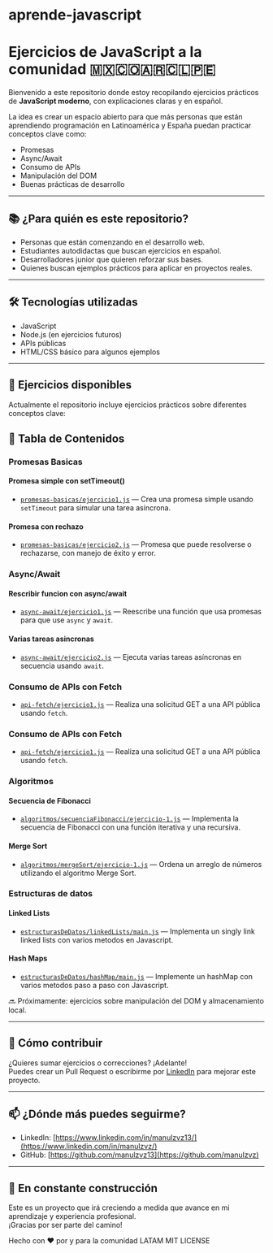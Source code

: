 # aprende-javascript
# Ejercicios de JavaScript a la comunidad 🇲🇽🇨🇴🇦🇷🇨🇱🇵🇪

Bienvenido a este repositorio donde estoy recopilando ejercicios prácticos de **JavaScript moderno**, con explicaciones claras y en español.

La idea es crear un espacio abierto para que más personas que están aprendiendo programación en Latinoamérica y España puedan practicar conceptos clave como:

- Promesas
- Async/Await
- Consumo de APIs
- Manipulación del DOM
- Buenas prácticas de desarrollo

---

## 📚 ¿Para quién es este repositorio?

- Personas que están comenzando en el desarrollo web.
- Estudiantes autodidactas que buscan ejercicios en español.
- Desarrolladores junior que quieren reforzar sus bases.
- Quienes buscan ejemplos prácticos para aplicar en proyectos reales.

---

## 🛠️ Tecnologías utilizadas

- JavaScript
- Node.js (en ejercicios futuros)
- APIs públicas
- HTML/CSS básico para algunos ejemplos

---

## 🚀 Ejercicios disponibles

Actualmente el repositorio incluye ejercicios prácticos sobre diferentes conceptos clave:

## 📂 Tabla de Contenidos

###  Promesas Basicas
#### Promesa simple con setTimeout()
- [`promesas-basicas/ejercicio1.js`](./asincronia/promesas-basicas/ejercicio-1.js) — Crea una promesa simple usando `setTimeout` para simular una tarea asíncrona.

#### Promesa con rechazo
- [`promesas-basicas/ejercicio2.js`](./asincronia/promesas-basicas/ejercicio-2.js) — Promesa que puede resolverse o rechazarse, con manejo de éxito y error.

###  Async/Await
#### Rescribir funcion con async/await
- [`async-await/ejercicio1.js`](./asincronia/async-await/ejercicio-1.js) — Reescribe una función que usa promesas para que use `async` y `await`.

#### Varias tareas asincronas
- [`async-await/ejercicio2.js`](./asincronia/async-await/ejercicio-2.js) — Ejecuta varias tareas asíncronas en secuencia usando `await`.

###  Consumo de APIs con Fetch
- [`api-fetch/ejercicio1.js`](./asincronia/api-fetch/ejercicio-1.js) — Realiza una solicitud GET a una API pública usando `fetch`.


###  Consumo de APIs con Fetch
- [`api-fetch/ejercicio1.js`](./asincronia/api-fetch/ejercicio-1.js) — Realiza una solicitud GET a una API pública usando `fetch`.

###  Algoritmos
####  Secuencia de Fibonacci
- [`algoritmos/secuenciaFibonacci/ejercicio-1.js`](./algoritmos/recursividad/secuenciaFibonacci/ejercicio-1.js) — Implementa la secuencia de Fibonacci con una función iterativa y una recursiva.

#### Merge Sort
- [`algoritmos/mergeSort/ejercicio-1.js`](./algoritmos/recursividad/mergeSort/ejercicio-1.js) — Ordena un arreglo de números utilizando el algoritmo Merge Sort.

###  Estructuras de datos
####  Linked Lists
- [`estructurasDeDatos/linkedLists/main.js`](./estructurasDeDatos/linkedLists/main.js) — Implementa un singly link linked lists con varios metodos en Javascript.

####  Hash Maps
- [`estructurasDeDatos/hashMap/main.js`](./estructurasDeDatos/hashMap/main.js) — Implemente un hashMap con varios metodos paso a paso con Javascript.

🔜 Próximamente: ejercicios sobre manipulación del DOM y almacenamiento local.

---

## 🤝 Cómo contribuir

¿Quieres sumar ejercicios o correcciones? ¡Adelante!  
Puedes crear un Pull Request o escribirme por [LinkedIn](https://www.linkedin.com/in/manulzvz/) para mejorar este proyecto.

---

## 📫 ¿Dónde más puedes seguirme?

- LinkedIn: [https://www.linkedin.com/in/manulzvz13/](https://www.linkedin.com/in/manulzvz/)
- GitHub: [https://github.com/manulzvz13](https://github.com/manulzvz)

---

## 🚧 En constante construcción

Este es un proyecto que irá creciendo a medida que avance en mi aprendizaje y experiencia profesional.  
¡Gracias por ser parte del camino!

Hecho con ❤️ por y para la comunidad LATAM
MIT LICENSE
